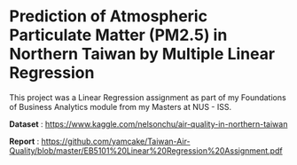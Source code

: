# Prediction of Atmospheric Particulate Matter (PM2.5) in Northern Taiwan by Multiple Linear Regression

This project was a Linear Regression assignment as part of my Foundations of Business Analytics module from my Masters at NUS - ISS.

**Dataset** : https://www.kaggle.com/nelsonchu/air-quality-in-northern-taiwan

**Report** : https://github.com/yamcake/Taiwan-Air-Quality/blob/master/EB5101%20Linear%20Regression%20Assignment.pdf
